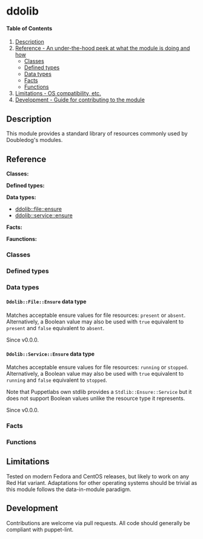 # ddolib

#### Table of Contents

1. [Description](#description)
1. [Reference - An under-the-hood peek at what the module is doing and how](#reference)
    * [Classes](#classes)
    * [Defined types](#defined-types)
    * [Data types](#data-types)
    * [Facts](#facts)
    * [Functions](#functions)
1. [Limitations - OS compatibility, etc.](#limitations)
1. [Development - Guide for contributing to the module](#development)

## Description

This module provides a standard library of resources commonly used by Doubledog's modules.

## Reference

**Classes:**

**Defined types:**

**Data types:**

* [ddolib::file::ensure](#ddolibfileensure-data-type)
* [ddolib::service::ensure](#ddolibserviceensure-data-type)

**Facts:**

**Faunctions:**


### Classes

### Defined types

### Data types

#### `Ddolib::File::Ensure` data type

Matches acceptable ensure values for file resources: `present` or `absent`.  Alternatively, a Boolean value may also be used with `true` equivalent to `present` and `false` equivalent to `absent`.

Since v0.0.0.

#### `Ddolib::Service::Ensure` data type

Matches acceptable ensure values for file resources: `running` or `stopped`.  Alternatively, a Boolean value may also be used with `true` equivalent to `running` and `false` equivalent to `stopped`.

Note that Puppetlabs own stdlib provides a `Stdlib::Ensure::Service` but it does not support Boolean values unlike the resource type it represents.

Since v0.0.0.

### Facts

### Functions


## Limitations

Tested on modern Fedora and CentOS releases, but likely to work on any Red Hat variant.  Adaptations for other operating systems should be trivial as this module follows the data-in-module paradigm.

## Development

Contributions are welcome via pull requests.  All code should generally be compliant with puppet-lint.
